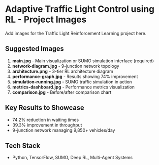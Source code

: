 # Adaptive Traffic Light Control using RL - Project Images

Add images for the Traffic Light Reinforcement Learning project here.

## Suggested Images

1. **main.jpg** - Main visualization or SUMO simulation interface (required)
2. **network-diagram.jpg** - 9-junction network topology
3. **architecture.png** - 3-tier RL architecture diagram
4. **performance-graph.jpg** - Results showing 74% improvement
5. **simulation-running.jpg** - SUMO traffic simulation in action
6. **metrics-dashboard.jpg** - Performance metrics visualization
7. **comparison.jpg** - Before/after comparison chart

## Key Results to Showcase
- 74.2% reduction in waiting times
- 39.3% improvement in throughput
- 9-junction network managing 9,850+ vehicles/day

## Tech Stack
- Python, TensorFlow, SUMO, Deep RL, Multi-Agent Systems
